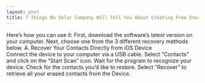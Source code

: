 ```yaml
---
layout: post
title: 7 Things No Solar Company Will Tell You About Creating Free Energy For You And Your Family
---
```




Here’s how you can use it:
First, download the software’s latest version on your computer.
Next, choose one from the 3 different recovery methods below.
A. Recover Your Contacts Directly  from iOS Device                                                                                                                                    	
Connect the device to your computer via a USB cable.
Select “Contacts” and click on the “Start Scan” icon.
Wait for the program to recognize your device.
Check for the contacts you’d like to restore.
Select “Recover” to retrieve all your erased contacts from the Device.


